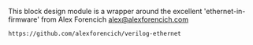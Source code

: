 This block design module is a wrapper around the excellent 'ethernet-in-firmware' from Alex Forencich <alex@alexforencich.com>

    https://github.com/alexforencich/verilog-ethernet
